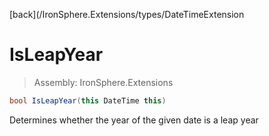 ﻿

[back](/IronSphere.Extensions/types/DateTimeExtension

# IsLeapYear

> Assembly: IronSphere.Extensions

```csharp
bool IsLeapYear(this DateTime this)
```

Determines whether the year of the given date is a leap year

 